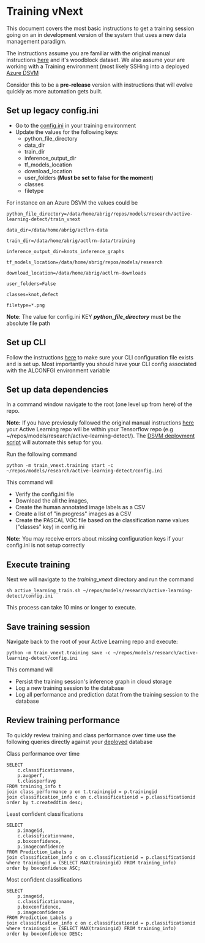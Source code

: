 # Training vNext

This document covers the most basic instructions to get a training session going on an in development version of the system that uses a new data management paradigm. 

The instructions assume you are familiar with the original manual instructions [here](../Readme.me) and it's woodblock dataset. We also assume your are working with a Training environment (most likely SSHing into a deployed [Azure DSVM](../devops/dsvm/Readme.md)

Consider this to be a **pre-release** version with instructions that will evolve quickly as more automation gets built. 

## Set up legacy config.ini
+ Go to the [config.ini](../config.ini) in your training environment 
+ Update the values for the following keys:
    + python_file_directory
    + data_dir
    + train_dir
    + inference_output_dir
    + tf_models_location
    + download_location
    + user_folders (**Must be set to false for the moment**)
    + classes
    + filetype
 
 For instance on an Azure DSVM the values could be 

```
python_file_directory=/data/home/abrig/repos/models/research/active-learning-detect/train_vnext

data_dir=/data/home/abrig/actlrn-data

train_dir=/data/home/abrig/actlrn-data/training

inference_output_dir=knots_inference_graphs

tf_models_location=/data/home/abrig/repos/models/research

download_location=/data/home/abrig/actlrn-downloads

user_folders=False

classes=knot,defect

filetype=*.png
```
**Note**: The value for config.ini KEY **_python_file_directory_** must be the absolute file path

## Set up CLI

Follow the instructions [here](../cli/Readme.md) to make sure your CLI configuration file exists and is set up. Most importantly you should have your CLI config associated with the ALCONFGI environment variable


## Set up data dependencies
In a command window navigate to the root (one level up from here) of the repo.

**Note:** If you have previosuly followed the original manual instructions [here](../Readme.me) your Active Learning repo will be within your Tensorflow repo (e.g ~/repos/models/research/active-learning-detect/). The [DSVM deployment script](../devops/dsvm/Readme.md) will automate this setup for you.

Run the following command
```
python -m train_vnext.training start -c ~/repos/models/research/active-learning-detect/config.ini
```

This command will 
- Verify the config.ini file 
- Download the all the images, 
- Create the human annotated image labels as a CSV 
- Create a list of "in progress" images as a CSV 
- Create the PASCAL VOC file based on the classification name values ("classes" key) in config.ini

**Note:** You may receive errors about missing configuration keys if your config.ini is not setup correctly

## Execute training 
Next we will navigate to the _training_vnext_ directory and run the command 

```
sh active_learning_train.sh ~/repos/models/research/active-learning-detect/config.ini
```

This process can take 10 mins or longer to execute.

## Save training session
Navigate back to the root of your Active Learning repo and execute:  

```
python -m train_vnext.training save -c ~/repos/models/research/active-learning-detect/config.ini
```

This command will
* Persist the training session's inference graph in cloud storage 
* Log a new training session to the database
* Log all performance and prediction datat from the training session to the database


## Review training performance 
To quickly review training and class performance  over time use the following queries directly against your [deployed](../db/Readme.md) database


Class performance over time
```
SELECT 
    c.classificationname,
    p.avgperf, 
    t.classperfavg
FROM training_info t 
join class_performance p on t.trainingid = p.trainingid
join classification_info c on c.classificationid = p.classificationid
order by t.createddtim desc;
```

Least confident classifications
```
SELECT 
    p.imageid, 
    c.classificationname,
    p.boxconfidence, 
    p.imageconfidence 
FROM Prediction_Labels p
join classification_info c on c.classificationid = p.classificationid
where trainingid = (SELECT MAX(trainingid) FROM training_info) 
order by boxconfidence ASC;
```

Most confident classifications
```
SELECT 
    p.imageid, 
    c.classificationname,
    p.boxconfidence, 
    p.imageconfidence 
FROM Prediction_Labels p
join classification_info c on c.classificationid = p.classificationid
where trainingid = (SELECT MAX(trainingid) FROM training_info) 
order by boxconfidence DESC;
```


